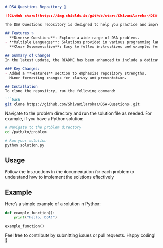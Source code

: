```markdown
# DSA Questions Repository 🤖

![GitHub stars](https://img.shields.io/github/stars/Shivanilarokar/DSA-Questions-.svg?style=social) ![GitHub forks](https://img.shields.io/github/forks/Shivanilarokar/DSA-Questions-.svg?style=social)

The DSA Questions repository is designed to help you practice and improve your coding skills through a comprehensive collection of Data Structures and Algorithms (DSA) problems.

## Features ✨
- **Diverse Questions**: Explore a wide range of DSA problems.
- **Multiple Languages**: Solutions provided in various programming languages.
- **Clear Documentation**: Easy-to-follow instructions and examples for each problem.

## Summary of Changes
In the latest update, the README has been enhanced to include a dedicated **Features** section, highlighting the core advantages of the repository. Minor formatting adjustments were also made for improved readability.

### Key Changes:
- Added a **Features** section to emphasize repository strengths.
- Minor formatting changes for clarity and presentation.

## Installation
To clone the repository, run the following command:

```bash
git clone https://github.com/Shivanilarokar/DSA-Questions-.git
```

Navigate to the problem directory and run the solution file as needed. For example, if you have a Python solution:

```bash
# Navigate to the problem directory
cd /path/to/problem

# Run your solution
python solution.py
```

## Usage
Follow the instructions in the documentation for each problem to understand how to implement the solutions effectively.

## Example
Here’s a simple example of a solution in Python:

```python
def example_function():
    print("Hello, DSA!")

example_function()
```

Feel free to contribute by submitting issues or pull requests. Happy coding! 🚀
```